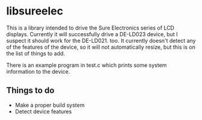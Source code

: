 # libsureelec

This is a library intended to drive the Sure Electronics series of LCD
displays. Currently it will successfully drive a DE-LD023 device, but I suspect
it should work for the DE-LD021. too. It currently doesn't detect any of the
features of the device, so it will not automatically resize, but this is on the
list of things to add.

There is an example program in test.c which prints some system information to
the device.

## Things to do

* Make a proper build system
* Detect device features

